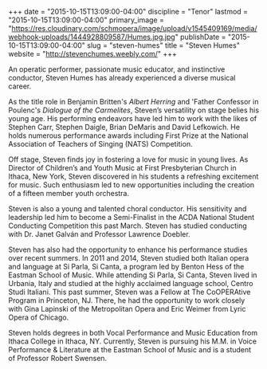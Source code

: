 +++
date = "2015-10-15T13:09:00-04:00"
discipline = "Tenor"
lastmod = "2015-10-15T13:09:00-04:00"
primary_image = "https://res.cloudinary.com/schmopera/image/upload/v1545409169/media/webhook-uploads/1444928809587/Humes.jpg.jpg"
publishDate = "2015-10-15T13:09:00-04:00"
slug = "steven-humes"
title = "Steven Humes"
website = "http://stevenchumes.weebly.com/"
+++

An operatic performer, passionate music educator, and instinctive conductor, Steven Humes has already experienced a diverse musical career.  

As the title role in Benjamin Britten's *Albert Herring* and 'Father Confessor in Poulenc's *Dialogue of the Carmelites*, Steven’s versatility on stage belies his young age.  His performing endeavors have led him to work with the likes of Stephen Carr, Stephen Daigle, Brian DeMaris and David Lefkowich.  He holds numerous performance awards including First Prize at the National Association of Teachers of Singing (NATS) Competition.  

Off stage, Steven finds joy in fostering a love for music in young lives.  As Director of Children’s and Youth Music at First Presbyterian Church in Ithaca, New York, Steven discovered in his students a refreshing excitement for music.  Such enthusiasm led to new opportunities including the creation of a fifteen member youth orchestra.  

Steven is also a young and talented choral conductor.  His sensitivity and leadership led him to become a Semi-Finalist in the ACDA National Student Conducting Competition this past March.  Steven has studied conducting with Dr. Janet Galván and Professor Lawrence Doebler.  

Steven has also had the opportunity to enhance his performance studies over recent summers.  In 2011 and 2014, Steven studied both Italian opera and language at Si Parla, Si Canta, a program led by Benton Hess of the Eastman School of Music.  While attending Si Parla, Si Canta, Steven lived in Urbania, Italy and studied at the highly acclaimed language school, Centro Studi Italiani.  This past summer, Steven was a Fellow at The CoOPERAtive Program in Princeton, NJ.  There, he had the opportunity to work closely with Gina Lapinski of the Metropolitan Opera and Eric Weimer from Lyric Opera of Chicago.  

Steven holds degrees in both Vocal Performance and Music Education from Ithaca College in Ithaca, NY.  Currently, Steven is pursuing his M.M. in Voice Performance & Literature at the Eastman School of Music and is a student of Professor Robert Swensen.  
